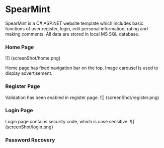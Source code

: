 # SpearMint

SpearMint is a C# ASP.NET website template which includes basic functions of user register, login, edit personal information, rating and making comments. All data are stored in local MS SQL database.

### Home Page

![] (screenShot/home.png)

Home page has fixed navigation bar on the top. Image carousel is used to display advertisement.


### Register Page

Validation has been enabled in register page.
![] (screenShot/register.png)



### Login Page

Login page contains security code, which is case sensitive.
![] (screenShot/login.png)



### Password Recovery








